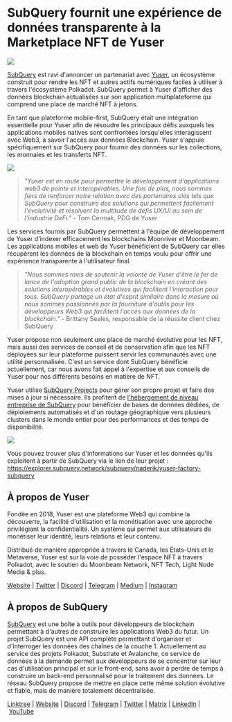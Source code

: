 # SubQuery fournit une expérience de données transparente à la Marketplace NFT de Yuser

![](https://miro.medium.com/max/1400/0*qqa33Ndr1zFpmwVF)

[SubQuery](https://subquery.network/) est ravi d'annoncer un partenariat avec [Yuser](https://yuser.network/), un écosystème construit pour rendre les NFT et autres actifs numériques faciles à utiliser à travers l'écosystème Polkadot. SubQuery permet à Yuser d'afficher des données blockchain actualisées sur son application multiplateforme qui comprend une place de marché NFT à jetons.

En tant que plateforme mobile-first, SubQuery était une intégration essentielle pour Yuser afin de résoudre les principaux défis auxquels les applications mobiles natives sont confrontées lorsqu'elles interagissent avec Web3, à savoir l'accès aux données Blockchain. Yuser s'appuie spécifiquement sur SubQuery pour fournir des données sur les collections, les monnaies et les transferts NFT.

![](https://miro.medium.com/max/1400/0*jY7Vvk1_sqkAkiO2)

> _"Yuser est en route pour permettre le développement d'applications web3 de pointe et interopérables. Une fois de plus, nous sommes fiers de renforcer notre relation avec des partenaires clés tels que SubQuery pour construire des solutions qui permettent facilement l'évolutivité et résolvent la multitude de défis UX/UI au sein de l'industrie DeFi."_ - Tom Cermak, PDG de Yuser

Les services fournis par SubQuery permettent à l'équipe de développement de Yuser d'indexer efficacement les blockchains Moonriver et Moonbeam. Les applications mobiles et web de Yuser bénéficient de SubQuery car elles récupèrent les données de la blockchain en temps voulu pour offrir une expérience transparente à l'utilisateur final.

> _"Nous sommes ravis de soutenir la volonté de Yuser d'être le fer de lance de l'adoption grand public de la blockchain en créant des solutions interopérables et évolutives qui facilitent l'interaction pour tous. SubQuery partage un état d'esprit similaire dans la mesure où nous sommes passionnés par la fourniture d'outils pour les développeurs Web3 qui facilitent l'accès aux données de la blockchain."_ - Brittany Seales, responsable de la réussite client chez SubQuery

Yuser propose non seulement une place de marché évolutive pour les NFT, mais aussi des services de conseil et de conservation afin que les NFT déployées sur leur plateforme puissent servir les communautés avec une utilité personnalisée. C'est un service dont SubQuery bénéficie actuellement, car nous avons fait appel à l'expertise et aux conseils de Yuser pour nos différents besoins en matière de NFT.

Yuser utilise [SubQuery Projects](https://project.subquery.network/) pour gérer son propre projet et faire des mises à jour si nécessaire. Ils profitent de  [l'hébergement de niveau entreprise de SubQuery](../blogs/20211228-enterprise-hosted.md) pour bénéficier de bases de données dédiées, de déploiements automatisés et d'un routage géographique vers plusieurs clusters dans le monde entier pour des performances et des temps de disponibilité.

![](https://miro.medium.com/max/1400/0*l32AGzzBQ5l-HXJm)

Vous pouvez trouver plus d'informations sur Yuser et les données qu'ils exploitent à partir de SubQuery via le lien de leur projet : https://explorer.subquery.network/subquery/naderik/yuser-factory-subquery

## À propos de Yuser

Fondée en 2018, Yuser est une plateforme Web3 qui combine la découverte, la facilité d'utilisation et la monétisation avec une approche privilégiant la confidentialité. Un système qui permet aux utilisateurs de monétiser leur identité, leurs relations et leur contenu.

Distribué de manière appropriée à travers le Canada, les États-Unis et le Metaverse, Yuser est sur la voie de posséder l'espace NFT à travers Polkadot, avec le soutien du Moonbeam Network, NFT Tech, Light Node Media & plus.

[Website](https://yuser.network/) | [Twitter](https://twitter.com/yuser) | [Discord](https://discord.gg/wpTFkF7XnG) | [Telegram](https://t.me/yusernetwork) | [Medium](https://medium.com/yuser) | [Instagram](https://instagram.com/yuser_app)

## À propos de SubQuery

[SubQuery](https://subquery.network/) est une boîte à outils pour développeurs de blockchain permettant à d'autres de construire les applications Web3 du futur. Un projet SubQuery est une API complète permettant d'organiser et d'interroger les données des chaînes de la couche 1. Actuellement au service des projets Polkadot, Substrate et Avalanche, ce service de données à la demande permet aux développeurs de se concentrer sur leur cas d'utilisation principal et sur le front-end, sans avoir à perdre de temps à construire un back-end personnalisé pour le traitement des données. Le réseau SubQuery propose de mettre en place cette même solution évolutive et fiable, mais de manière totalement décentralisée.

​​[Linktree](https://linktr.ee/subquerynetwork) | [Website](https://subquery.network/) | [Discord](https://discord.com/invite/78zg8aBSMG) | [Telegram](https://t.me/subquerynetwork) | [Twitter](https://twitter.com/subquerynetwork) | [Matrix](https://matrix.to/#/#subquery:matrix.org) | [LinkedIn](https://www.linkedin.com/company/subquery) | [YouTube](https://www.youtube.com/channel/UCi1a6NUUjegcLHDFLr7CqLw)
